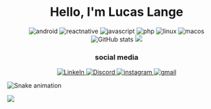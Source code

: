 <h1 align="center">Hello, I'm Lucas Lange</h1>

<div align="center">
    <img alt="android" src="https://img.shields.io/badge/Android-3DDC84?style=for-the-badge&logo=android&logoColor=white"/>
    <img alt="reactnative" src="https://img.shields.io/badge/React_Native-20232A?style=for-the-badge&logo=react&logoColor=61DAFB"/>
    <img alt="javascript" src="https://img.shields.io/badge/JavaScript-F7DF1E?style=for-the-badge&logo=javascript&logoColor=black"/>
    <img alt="php" src="https://img.shields.io/badge/php-20232A?style=for-the-badge&logo=php&logoColor=61DAFB"/>
    <img alt="linux" src="https://img.shields.io/badge/Linux-FCC624?style=for-the-badge&logo=linux&logoColor=black"/>
    <img alt="macos" src="https://img.shields.io/badge/mac%20os-000000?style=for-the-badge&logo=apple&logoColor=white"/>
</div>

<div align="center">
    <img alt="GitHub stats" src="https://github-readme-stats.vercel.app/api?username=lucasmullerlange&show_icons=true&theme=radical"/> 
    <img alt"Top Langs" src="https://github-readme-stats.vercel.app/api/top-langs/?username=lucasmullerlange&layout=compact&theme=radical"/>
    
</div>



<h3 align="center">social media</h3>

<div align="center">
    <a href="https://www.linkedin.com/in/lucas-lange-28a38a123/">
        <img alt="LinkeIn" src="https://img.shields.io/badge/LinkedIn-0077B5?style=for-the-badge&logo=linkedin&logoColor=white"/>
    </a>
    <a href="">
        <img alt="Discord" src="https://img.shields.io/badge/Discord-7289DA?style=for-the-badge&logo=discord&logoColor=white" />
    </a>
    <a href="https://www.instagram.com/lucaslange.dev/">
        <img alt="instagram" src="https://img.shields.io/badge/Instagram-E4405F?style=for-the-badge&logo=instagram&logoColor=white"/> 
    </a>
    <a href="">
        <img alt="gmail" src="https://img.shields.io/badge/Gmail-D14836?style=for-the-badge&logo=gmail&logoColor=white"/>
    </a>
</div>

![Snake animation](https://github.com/lucasmullerlange/lucasmullerlange/blob/output/github-contribution-grid-snake.svg)

![](http://github-profile-summary-cards.vercel.app/api/cards/profile-details?username=LucasMullerLange&theme=darcula)






